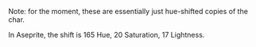 Note: for the moment, these are essentially just hue-shifted copies of the
char.

In Aseprite, the shift is 165 Hue, 20 Saturation, 17 Lightness.
